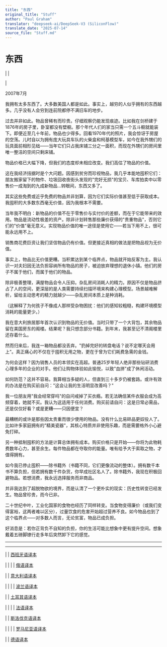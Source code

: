```yaml
---
title: "东西"
original_title: "Stuff"
author: "Paul Graham"
translator: "deepseek-ai/DeepSeek-V3 (SiliconFlow)"
translate_date: "2025-07-14"
source_file: "Stuff.md"
---
```


# 东西

| | [](index.html)  
  
|   
  
2007年7月  
  
我拥有太多东西了。大多数美国人都是如此。事实上，越穷的人似乎拥有的东西越多。几乎没有人会穷到连前院都停不满旧车的地步。  
  
过去并非如此。物品曾稀有而珍贵。仔细观察仍能发现痕迹。比如我在剑桥建于1876年的房子里，卧室都没有壁橱。那个年代人们的家当只需一个五斗橱就能装下。即便近至几十年前，物品也少得多。回看1970年代的照片，我会惊讶于房屋的空荡。儿时自以为拥有庞大玩具车队的火柴盒和柯基模型车，如今在我外甥们的玩具面前相形见绌——当年它们只占我床铺三分之一面积，而现在外甥们的房间里唯一整洁的空间只剩床铺。  
  
物品价格已大幅下降，但我们的态度却未相应改变。我们高估了物品的价值。  
  
这在我经济拮据时是个大问题。因感到贫穷而珍视物品，我几乎本能地囤积它们：朋友搬家留下的物件、垃圾回收夜街头发现的"完好无损"的宝贝、车库拍卖中以零售价一成淘到的九成新物品...转眼间，东西又多了。  
  
其实这些免费或近乎免费的物品并非划算，因为它们实际价值甚至低于获取成本。我囤积的大多数东西毫无价值，因为我根本不需要。  
  
当年我不明白：新物品的价值不在于零售价与实付价的差额，而在于它能带来的效用。物品是流动性极差的资产。除非计划转售那些廉价获得的"贵重物品"，否则它们的"价值"毫无意义。实现物品价值的唯一途径是使用它——若当下用不上，很可能永远用不上。  
  
销售商花费巨资让我们坚信物品仍有价值。但更接近真相的做法是把物品视为无价值。  
  
事实上，物品比无价值更糟。当积累达到某个临界点，物品就开始反客为主。我认识一对夫妇因无法负担容纳所有物品的房子，被迫放弃理想的退休小镇。他们的房子不属于他们，而属于他们的物品。  
  
除非极善整理，满屋物品会令人压抑。杂乱房间消耗人的精力。原因不仅是物品挤占了人的空间，更深层的是人类需要持续扫描环境来构建心理模型。场景越难解析，留给主动思考的精力就越少——杂乱房间本质上是种消耗。  
  
（这解释了为何孩子不像成人那样受杂物困扰：他们的感知较粗糙，构建环境模型消耗的能量更少。）  
  
我在意大利旅居那年首次认识到物品的无价值。当时只带了一个大背包，其余物品留在美国房东的阁楼。结果呢？我只想念部分书籍。到年末，我甚至记不清阁楼里还存着什么。  
  
然而归来后，我连一箱物品都没丢弃。"扔掉完好的转盘电话？说不定哪天会用上"。真正痛心的不仅在于囤积无用之物，更在于曾为它们耗费急需的金钱。  
  
为何会这样？因为销售人员的本领实在高超。普通25岁年轻人绝非那些钻研消费心理多年的企业的对手。他们让购物体验如此愉悦，以致"血拼"成了休闲活动。  
  
如何防范？这并不容易。我算相当多疑的人，但直到三十多岁仍被套路。或许有效的办法是在购买前自问："这会让我的生活明显改善吗？"  
  
我一位朋友用"我会经常穿吗"的自问戒掉了买衣瘾。若无法确信某件衣服会成为高频穿着，她就不买。我认为这适用于任何消费。购买前请自问：这是日常必需品，还是仅仅好看？或是更糟——只因便宜？  
  
最糟糕的或许是那些因太贵重而很少使用的物品。没有什么比易碎品更奴役人了。比如许多家庭拥有的"精美瓷器"，其核心特质并非使用乐趣，而是需要格外小心避免打碎。  
  
另一种抵制囤积的方法是计算总体拥有成本。购买价格只是开始——你将为此物耗费数年心力，甚至余生。每件物品都在夺取你的能量。唯有给予大于索取之物，才值得拥有。  
  
如今我已停止囤积——除书籍外（书籍不同，它们更像流动的整体）。拥有数千本书不算负担，但若拥有数千件杂货，你早成社区名人了。除书籍外，我现在积极回避物品。若想消费，我永远选择服务而非商品。  
  
并非我达到了超脱物欲的境界，而是认清了一个更朴实的现实：历史性转变已经发生。物品曾珍贵，而今已非。  
  
二十世纪中叶，工业化国家的食物也经历了同样转变。当食物变得廉价（或我们变得富裕，这两者难以区分），过量饮食的危害开始超过营养不良。如今物品也到了这个临界点——对多数人而言，无论贫富，物品已成负担。  
  
好消息是：若你正背负不自知的负担，你的生活可能比想象中更有提升空间。想象戴着五磅脚镣行走多年后突然卸下它的感觉。  
  
  
  
  
  
  
  
  
---  
  
  
---  
| | [西班牙语译本](http://betawriting.blogspot.com/2007/08/cosas-por-paul-graham.html)  
  
| | | | [俄语译本](http://ryba4.com/translations/stuff)  
  
  
| | [意大利语译本](http://www.internazionale.it/interblog/index.php?itemid=2196)  
  
| | | | [波兰语译本](http://nhw.pl/pl/2007/11/rzeczy)  
  
  
| | [土耳其语译本](http://tayfunsen.blogspot.com/2007/12/eyalar.html)  
  
| | | | [法语译本](http://versionfrancaise.blogspot.com/2008/07/trucs.html)  
  
  
| | [斯洛伐克语译本](http://aan.bloguje.sk/801255-veci-paul-graham.php)  
  
| | | | [罗马尼亚语译本](http://marius.sigheti.eu/lucruri/)  
  
  
| | [德语译本](http://52wege.de/von-der-wertlosigkeit-der-dinge)